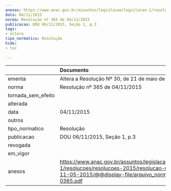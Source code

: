 ```yaml
---
anexos: https://www.anac.gov.br/assuntos/legislacao/legislacao-1/resolucoes/resolucoes-2015/resolucao-no-365-de-11-05-2015/@@display-file/arquivo_norma/RA2015-0365.pdf
data: 04/11/2015
norma: Resolução nº 365 de 04/11/2015
publicacao: DOU 06/11/2015, Seção 1, p.3
tags:
- altera
tipo_normatico: Resolução
hide: 
- toc 
 
---
```


|                    | Documento                                                                                                                                                       |
|:-------------------|:----------------------------------------------------------------------------------------------------------------------------------------------------------------|
| ementa             | Altera a Resolução Nº 30, de 21 de maio de 2008.                                                                                                                |
| norma              | Resolução nº 365 de 04/11/2015                                                                                                                                  |
| tornada_sem_efeito |                                                                                                                                                                 |
| alterada           |                                                                                                                                                                 |
| data               | 04/11/2015                                                                                                                                                      |
| outros             |                                                                                                                                                                 |
| tipo_normatico     | Resolução                                                                                                                                                       |
| publicacao         | DOU 06/11/2015, Seção 1, p.3                                                                                                                                    |
| revogada           |                                                                                                                                                                 |
| em_vigor           |                                                                                                                                                                 |
| anexos             | https://www.anac.gov.br/assuntos/legislacao/legislacao-1/resolucoes/resolucoes-2015/resolucao-no-365-de-11-05-2015/@@display-file/arquivo_norma/RA2015-0365.pdf |